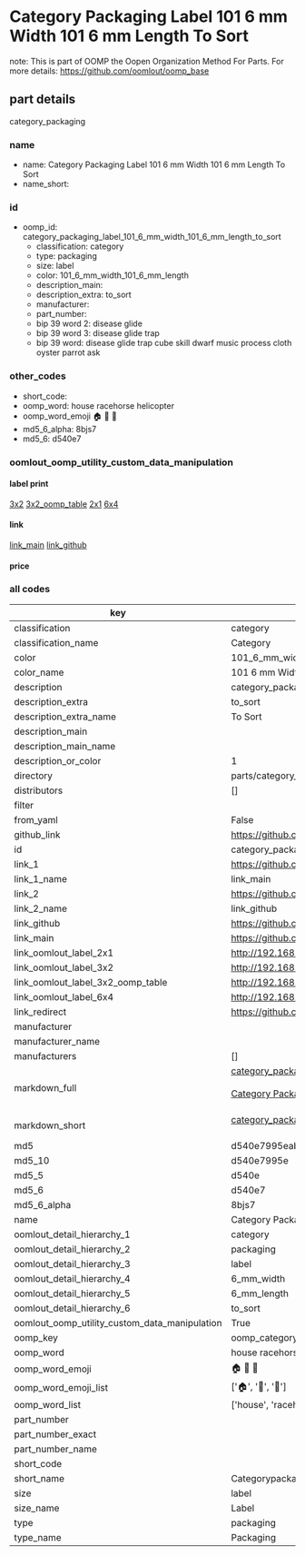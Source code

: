 # Category Packaging Label 101 6 mm Width 101 6 mm Length To Sort  

note: This is part of OOMP the Oopen Organization Method For Parts. For more details: https://github.com/oomlout/oomp_base

##  part details
  



category_packaging



### name
* name: Category Packaging Label 101 6 mm Width 101 6 mm Length To Sort
* name_short: 
### id
* oomp_id: category_packaging_label_101_6_mm_width_101_6_mm_length_to_sort
  * classification: category
  * type: packaging
  * size: label
  * color: 101_6_mm_width_101_6_mm_length
  * description_main: 
  * description_extra: to_sort
  * manufacturer: 
  * part_number: 
  * bip 39 word 2: disease glide
  * bip 39 word 3: disease glide trap
  * bip 39 word: disease glide trap cube skill dwarf music process cloth oyster parrot ask

### other_codes
* short_code: 
* oomp_word: house racehorse helicopter
* oomp_word_emoji :house: :racehorse: :helicopter:
* md5_6_alpha: 8bjs7
* md5_6: d540e7






### oomlout_oomp_utility_custom_data_manipulation
#### label print
[3x2](http://192.168.1.245:1112/?label=oomp%208bjs7)
[3x2_oomp_table](http://192.168.1.108:1112/?label=oomp%208bjs7)
[2x1](http://192.168.1.242:1112/?label=oomp%208bjs7)
[6x4](http://192.168.1.55:1112/?label=oomp%208bjs7)    

#### link

[link_main](https://github.com/oomlout/oomlout_oomp_version_1_messy/tree/main/parts/category_packaging_label_101_6_mm_width_101_6_mm_length_to_sort) [link_github](https://github.com/oomlout/oomlout_oomp_version_1_messy/tree/main/parts/category_packaging_label_101_6_mm_width_101_6_mm_length_to_sort)                             

#### price







### all codes 
| key | value |  
| --- | --- |  
| classification | category |  
| classification_name | Category |  
| color | 101_6_mm_width_101_6_mm_length |  
| color_name | 101 6 mm Width 101 6 mm Length |  
| description | category_packaging |  
| description_extra | to_sort |  
| description_extra_name | To Sort |  
| description_main |  |  
| description_main_name |  |  
| description_or_color | 1  |  
| directory | parts/category_packaging_label_101_6_mm_width_101_6_mm_length_to_sort |  
| distributors | [] |  
| filter |  |  
| from_yaml | False |  
| github_link | https://github.com/oomlout/oomlout_oomp_part_src/tree/main/parts/category_packaging_label_101_6_mm_width_101_6_mm_length_to_sort |  
| id | category_packaging_label_101_6_mm_width_101_6_mm_length_to_sort |  
| link_1 | https://github.com/oomlout/oomlout_oomp_version_1_messy/tree/main/parts/category_packaging_label_101_6_mm_width_101_6_mm_length_to_sort |  
| link_1_name | link_main |  
| link_2 | https://github.com/oomlout/oomlout_oomp_version_1_messy/tree/main/parts/category_packaging_label_101_6_mm_width_101_6_mm_length_to_sort |  
| link_2_name | link_github |  
| link_github | https://github.com/oomlout/oomlout_oomp_version_1_messy/tree/main/parts/category_packaging_label_101_6_mm_width_101_6_mm_length_to_sort |  
| link_main | https://github.com/oomlout/oomlout_oomp_version_1_messy/tree/main/parts/category_packaging_label_101_6_mm_width_101_6_mm_length_to_sort |  
| link_oomlout_label_2x1 | http://192.168.1.242:1112/?label=oomp%208bjs7 |  
| link_oomlout_label_3x2 | http://192.168.1.245:1112/?label=oomp%208bjs7 |  
| link_oomlout_label_3x2_oomp_table | http://192.168.1.108:1112/?label=oomp%208bjs7 |  
| link_oomlout_label_6x4 | http://192.168.1.55:1112/?label=oomp%208bjs7 |  
| link_redirect | https://github.com/oomlout/oomlout_oomp_version_1_messy/tree/main/parts/category_packaging_label_101_6_mm_width_101_6_mm_length_to_sort |  
| manufacturer |  |  
| manufacturer_name |  |  
| manufacturers | [] |  
| markdown_full | [category_packaging_label_101_6_mm_width_101_6_mm_length_to_sort](none)<br>[](none)<br>[Category Packaging Label 101 6 Mm Width 101 6 Mm Length To Sort](none)<br><br> |  
| markdown_short | [category_packaging_label_101_6_mm_width_101_6_mm_length_to_sort](none)<br><br> |  
| md5 | d540e7995eab923d12e53357ce98c1f8 |  
| md5_10 | d540e7995e |  
| md5_5 | d540e |  
| md5_6 | d540e7 |  
| md5_6_alpha | 8bjs7 |  
| name | Category Packaging Label 101 6 mm Width 101 6 mm Length To Sort |  
| oomlout_detail_hierarchy_1 | category |  
| oomlout_detail_hierarchy_2 | packaging |  
| oomlout_detail_hierarchy_3 | label |  
| oomlout_detail_hierarchy_4 | 6_mm_width |  
| oomlout_detail_hierarchy_5 | 6_mm_length |  
| oomlout_detail_hierarchy_6 | to_sort |  
| oomlout_oomp_utility_custom_data_manipulation | True |  
| oomp_key | oomp_category_packaging_label_101_6_mm_width_101_6_mm_length_to_sort |  
| oomp_word | house racehorse helicopter |  
| oomp_word_emoji | :house: :racehorse: :helicopter: |  
| oomp_word_emoji_list | [':house:', ':racehorse:', ':helicopter:'] |  
| oomp_word_list | ['house', 'racehorse', 'helicopter'] |  
| part_number |  |  
| part_number_exact |  |  
| part_number_name |  |  
| short_code |  |  
| short_name | Categorypackaging |  
| size | label |  
| size_name | Label |  
| type | packaging |  
| type_name | Packaging |  

